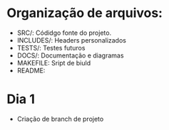 # Organização de arquivos:
- SRC/: Códidgo fonte do projeto.
- INCLUDES/: Headers personalizados
- TESTS/: Testes futuros
- DOCS/: Documentação e diagramas
- MAKEFILE: Sript de biuld
- README: 


# Dia 1
- Criação de branch de projeto